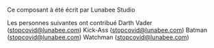 Ce composant à été écrit par Lunabee Studio

Les personnes suivantes ont contribué
Darth Vader (stopcovid@lunabee.com)
Kick-Ass (stopcovid@lunabee.com)
Batman (stopcovid@lunabee.com)
Watchman (stopcovid@lunabee.com)

